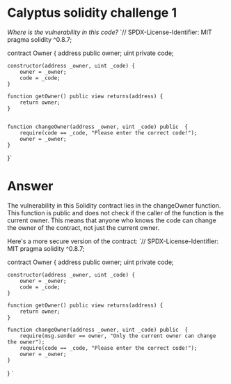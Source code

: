 # Calyptus solidity challenge 1 
*Where is the vulnerability in this code?*
`// SPDX-License-Identifier: MIT
pragma solidity ^0.8.7;

contract Owner {
    address public owner;
    uint private code;

    constructor(address _owner, uint _code) {
        owner = _owner;
        code = _code;
    }

    function getOwner() public view returns(address) {
        return owner;
    }


    function changeOwner(address _owner, uint _code) public  {
        require(code == _code, "Please enter the correct code!");
        owner = _owner;
    }
}`
# Answer
The vulnerability in this Solidity contract lies in the changeOwner function. This function is public and does not check if the caller of the function is the current owner. This means that anyone who knows the code can change the owner of the contract, not just the current owner.

Here's a more secure version of the contract:
`// SPDX-License-Identifier: MIT
pragma solidity ^0.8.7;

contract Owner {
    address public owner;
    uint private code;

    constructor(address _owner, uint _code) {
        owner = _owner;
        code = _code;
    }

    function getOwner() public view returns(address) {
        return owner;
    }

    function changeOwner(address _owner, uint _code) public  {
        require(msg.sender == owner, "Only the current owner can change the owner");
        require(code == _code, "Please enter the correct code!");
        owner = _owner;
    }
}
`